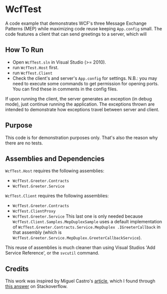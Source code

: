 # WcfTest
A code example that demonstrates WCF's three Message Exchange Patterns (MEP) while maximizing code reuse keeping `App.config` small.
The code features a client that can send greetings to a server, which will

## How To Run

 * Open `WcfTest.sln` in Visual Studio (>= 2010).
 * run `WcfTest.Host` first.
 * run `WcfTest.Client`
 * Check the client's and server's `App.config` for settings. N.B.: you may need to execute some commands to get permission for opening ports. You can find these in comments in the config files.

If upon running the client, the server generates an exception (in debug mode), just continue running the application. The exceptions thrown are intended to demonstrate how exceptions travel between server and client.

## Purpose
This code is for demonstration purposes only. That's also the reason why there are no tests.

## Assemblies and Dependencies

`WcfTest.Host` requires the following assemblies:

 * `WcfTest.Greeter.Contracts`
 * `WcfTest.Greeter.Service`

`WcfTest.Client` requires the following assemblies:

 * `WcfTest.Greeter.Contracts`
 * `WcfTest.ClientProxy`
 * `WcfTest.Greeter.Service` This last one is only needed because `WcfTest.Client.Samples.MepDuplexSample` uses a default implementation of `WcfTest.Greeter.Contracts.Service.MepDuplex
.IGreeterCallback` in that assembly (which is `WcfTest.Greeter.Service.MepDuplex.GreeterCallbackService`).

This reuse of assemblies is much cleaner than using Visual Studios 'Add Service Reference', or the `svcutil` command.

## Credits
This work was inspired by Miguel Castro's [article][1], which I found through [this answer][2] on Stackoverflow.

 [1]: http://code-magazine.com/article.aspx?quickid=0809101
 [2]: http://stackoverflow.com/a/7474694/1296709
